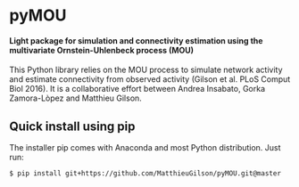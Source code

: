 # pyMOU
#### Light package for simulation and connectivity estimation using the multivariate Ornstein-Uhlenbeck process (MOU)


This Python library relies on the MOU process to simulate network activity and estimate connectivity from observed activity (Gilson et al. PLoS Comput Biol 2016).
It is a collaborative effort between Andrea Insabato, Gorka Zamora-Lòpez and Matthieu Gilson.

## Quick install using pip 

The installer pip comes with Anaconda and most Python distribution. Just run:

    $ pip install git+https://github.com/MatthieuGilson/pyMOU.git@master
